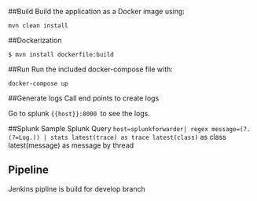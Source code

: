 ##Build
Build the application as a Docker image using:
```
mvn clean install
```

##Dockerization

```
$ mvn install dockerfile:build
```

##Run
Run the included docker-compose file with:
```
docker-compose up
```

##Generate logs
Call end points to create logs

Go to splunk ```{{host}}:8000 ```to see the logs. 

##Splunk
Sample Splunk Query
```host=splunkforwarder| regex message=(?.(?=Log.)) | stats latest(trace) as trace latest(class)```
 as class latest(message) as message by thread

## Pipeline
Jenkins pipline is build for develop branch